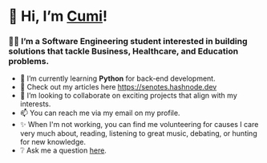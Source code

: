 # 👋 Hi, I’m [Cumi](https://www.linkedin.com/in/cumi-oyemike)! 
### 👩‍💻 **I’m a Software Engineering student interested in building solutions that tackle Business, Healthcare, and Education problems.**
- 🌱 I’m currently learning **Python** for back-end development.
- 📝 Check out my articles here <https://senotes.hashnode.dev>
- 💞️ I’m looking to collaborate on exciting projects that align with my interests.
- 📫 You can reach me via my email on my profile.
- ✨ When I'm not working, you can find me volunteering for causes I care very much about, reading, listening to great music, debating, or hunting for new knowledge.
- ❔ Ask me a question [here](https://github.com/CtripleU/CtripleU/pulls?q=is%3Apr+is%3Aopen).

<!---
CtripleU/CtripleU is a ✨ special ✨ repository because its `README.md` (this file) appears on your GitHub profile.
You can click the Preview link to take a look at your changes.
--->
